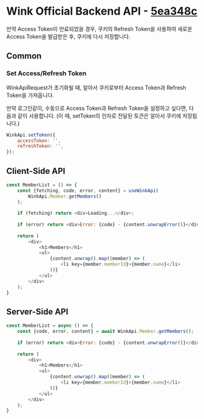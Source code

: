 # Wink Official Backend API - [5ea348c](https://github.com/KMU-WINK/wink-official-backend/tree/5ea348c50daff532b7f9f3350d0b16fa3b4fbaf2)

만약 Access Token이 만료되었을 경우, 쿠키의 Refresh Token을 사용하여 새로운 Access Token을 발급받은 후, 쿠키에 다시 저장합니다.

## Common

### Set Access/Refresh Token

WinkApiRequest가 초기화될 때, 알아서 쿠키로부터 Access Token과 Refresh Token을 가져옵니다.

만약 로그인같이, 수동으로 Access Token과 Refresh Token을 설정하고 싶다면, 다음과 같이 사용합니다.
(이 때, setToken의 인자로 전달된 토큰은 알아서 쿠키에 저장됩니다.)
```javascript
WinkApi.setToken({
    accessToken: '',
    refreshToken: '',
});
```

## Client-Side API

```javascript
const MemberList = () => {
    const {fetching, code, error, content} = useWinkApi(
        WinkApi.Member.getMembers()
    );
  
    if (fetching) return <div>Loading...</div>;
    
    if (error) return <div>Error: {code} - {content.unwrapError()}</div>;
  
    return (
        <div>
            <h1>Members</h1>
            <ul>
                {content.unwrap().map((member) => (
                    <li key={member.memberId}>{member.name}</li>
                ))}
            </ul>
        </div>
    );
}
```

## Server-Side API

```javascript
const MemberList = async () => {
    const {code, error, content} = await WinkApi.Member.getMembers();
  
    if (error) return <div>Error: {code} - {content.unwrapError()}</div>;
  
    return (
        <div>
            <h1>Members</h1>
            <ul>
                {content.unwrap().map((member) => (
                    <li key={member.memberId}>{member.name}</li>
                ))}
            </ul>
        </div>
    );
}
```
